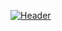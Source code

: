 [![Header](https://raw.githubusercontent.com/MartinHeinz/<OWNER>/<OWNER>/banner.png "Header")](https://joshboddy.com/)
